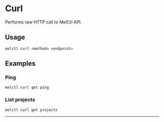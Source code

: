 # Curl

Performs raw HTTP call to MelCtl API.

## Usage

```shell
melctl curl <method> <endpoint>
```

## Examples

### Ping

```shell
melctl curl get ping
```

### List projects

```shell
melctl curl get projects
```

---
